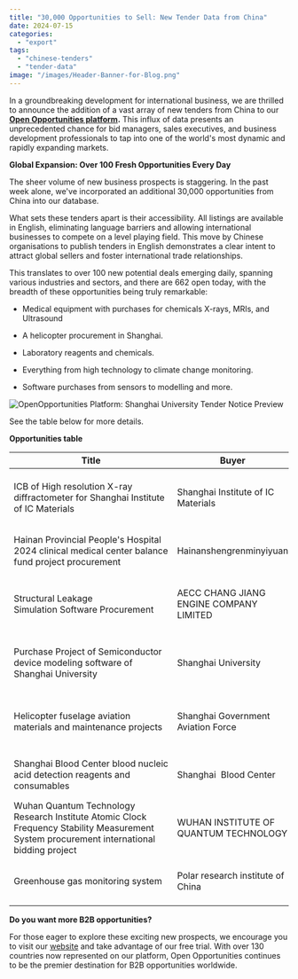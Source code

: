 ```yaml
---
title: "30,000 Opportunities to Sell: New Tender Data from China"
date: 2024-07-15
categories: 
  - "export"
tags: 
  - "chinese-tenders"
  - "tender-data"
image: "/images/Header-Banner-for-Blog.png"
---
```


In a groundbreaking development for international business, we are thrilled to announce the addition of a vast array of new tenders from China to our **[Open Opportunities platform](https://www.openopps.com/).** This influx of data presents an unprecedented chance for bid managers, sales executives, and business development professionals to tap into one of the world's most dynamic and rapidly expanding markets.

**Global Expansion: Over 100 Fresh Opportunities Every Day**

The sheer volume of new business prospects is staggering. In the past week alone, we've incorporated an additional 30,000 opportunities from China into our database.

What sets these tenders apart is their accessibility. All listings are available in English, eliminating language barriers and allowing international businesses to compete on a level playing field. This move by Chinese organisations to publish tenders in English demonstrates a clear intent to attract global sellers and foster international trade relationships.

This translates to over 100 new potential deals emerging daily, spanning various industries and sectors, and there are 662 open today, with the breadth of these opportunities being truly remarkable:

- Medical equipment with purchases for chemicals X-rays, MRIs, and Ultrasound

- A helicopter procurement in Shanghai.

- Laboratory reagents and chemicals.

- Everything from high technology to climate change monitoring.

- Software purchases from sensors to modelling and more.

![OpenOpportunities Platform: Shanghai University Tender Notice Preview](/images/Screenshot-2024-07-15-at-112213.png)

See the table below for more details.

**Opportunities table**

| **Title** | **Buyer** | **Deadline** | **Link** |
| --- | --- | --- | --- |
| ICB of High resolution X-ray diffractometer for Shanghai Institute of IC Materials | Shanghai Institute of IC Materials | 13th of August 2024 at 11:30 AM | [Source](http://en.chinabidding.mofcom.gov.cn/bidDetail/bidding/bulletin/202407/ff8080818e3221e70190a60031c51aab.html) |
| Hainan Provincial People's Hospital 2024 clinical medical center balance fund project procurement | Hainanshengrenminyiyuan | 1st of August 2024 at 4:00 PM | [Source](http://en.chinabidding.mofcom.gov.cn/bidDetail/bidding/bulletin/202407/ff8080818e3221e70190a171d7fa17d6.html) |
| Structural Leakage Simulation Software Procurement | AECC CHANG JIANG ENGINE COMPANY LIMITED | 19th of July 2024 at 10:30 AM | [Source](http://en.chinabidding.mofcom.gov.cn/bidDetail/bidding/bulletin/202406/ff8080818e3221e70190543c17871134.html) |
| Purchase Project of Semiconductor device modeling software of Shanghai University | Shanghai University | 16th of July 2024 at 11:00 AM | [Source](http://en.chinabidding.mofcom.gov.cn/bidDetail/bidding/bulletin/202407/ff8080818e3221e701907c15d01267e0.html) |
| Helicopter fuselage aviation materials and maintenance projects | Shanghai Government Aviation Force | 2nd of August 2024 at 10:30 AM | [Source](http://en.chinabidding.mofcom.gov.cn/bidDetail/bidding/bulletin/202407/ff8080818e3221e70190a6143ec42f44.html) |
| Shanghai Blood Center blood nucleic acid detection reagents and consumables | Shanghai  Blood Center | 5th of August 2024 at 2:30 PM | [Source](http://en.chinabidding.mofcom.gov.cn/bidDetail/bidding/bulletin/202407/ff8080818e3221e70190a156325b7bdb.html) |
| Wuhan Quantum Technology Research Institute Atomic Clock Frequency Stability Measurement System procurement international bidding project | WUHAN INSTITUTE OF QUANTUM TECHNOLOGY | 1st of August 2024 at 10:30 AM | [Source](http://en.chinabidding.mofcom.gov.cn/bidDetail/bidding/bulletin/202407/ff8080818e3221e70190a0a9200a4754.html) |
| Greenhouse gas monitoring system | Polar research institute of China | 1st of August 2024 at 2:30 PM | [Source](http://en.chinabidding.mofcom.gov.cn/bidDetail/bidding/bulletin/202407/ff8080818e3221e70190a0aa29174842.html) |

**Do you want more B2B opportunities?**

For those eager to explore these exciting new prospects, we encourage you to visit our [website](https://www.openopps.com/) and take advantage of our free trial. With over 130 countries now represented on our platform, Open Opportunities continues to be the premier destination for B2B opportunities worldwide.
